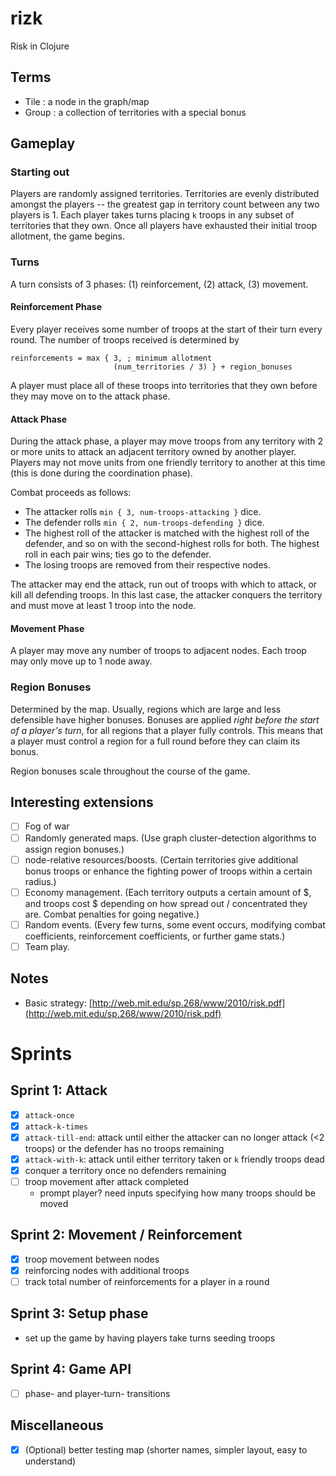 # rizk
Risk in Clojure

## Terms
- Tile : a node in the graph/map
- Group : a collection of territories with a special bonus

## Gameplay
### Starting out
Players are randomly assigned territories.  Territories are evenly distributed amongst the players -- the greatest gap
in territory count between any two players is 1.  Each player takes turns placing `k` troops in any subset of territories
that they own.  Once all players have exhausted their initial troop allotment, the game begins.

### Turns
A turn consists of 3 phases: (1) reinforcement, (2) attack, (3) movement.

#### Reinforcement Phase
Every player receives some number of troops at the start of their turn every round.
The number of troops received is determined by

```
reinforcements = max { 3, ; minimum allotment
                       (num_territories / 3) } + region_bonuses
```
A player must place all of these troops into territories that they own before they may move on to the attack phase. 

#### Attack Phase
During the attack phase, a player may move troops from any territory with 2 or more units to attack an adjacent territory owned by another player.  Players may not move units from one friendly territory to another at this time (this is done during the coordination phase).

Combat proceeds as follows:
- The attacker rolls `min { 3, num-troops-attacking }` dice.  
- The defender rolls `min { 2, num-troops-defending }` dice.
- The highest roll of the attacker is matched with the highest roll of the defender, and so on with the second-highest rolls for both.
  The highest roll in each pair wins; ties go to the defender.
- The losing troops are removed from their respective nodes.

The attacker may end the attack, run out of troops with which to attack, or kill all defending troops.  In this last case,
the attacker conquers the territory and must move at least 1 troop into the node.

#### Movement Phase
A player may move any number of troops to adjacent nodes.  Each troop may only move up to 1 node away.

### Region Bonuses
Determined by the map.  Usually, regions which are large and less defensible have higher bonuses.
Bonuses are applied *right before the start of a player's turn*, for all regions that a player fully controls.
This means that a player must control a region for a full round before they can claim its bonus.

Region bonuses scale throughout the course of the game.

## Interesting extensions
- [ ] Fog of war
- [ ] Randomly generated maps.  (Use graph cluster-detection algorithms to assign region bonuses.)
- [ ] node-relative resources/boosts.  (Certain territories give additional bonus troops or enhance the fighting power of troops within a certain radius.)
- [ ] Economy management.  (Each territory outputs a certain amount of $, and troops cost $ depending on how spread out / concentrated they are.  Combat penalties for going negative.)
- [ ] Random events.  (Every few turns, some event occurs, modifying combat coefficients, reinforcement coefficients, or further game stats.)
- [ ] Team play.

## Notes
- Basic strategy: [http://web.mit.edu/sp.268/www/2010/risk.pdf](http://web.mit.edu/sp.268/www/2010/risk.pdf)

# Sprints

## Sprint 1: Attack
- [x] `attack-once`
- [x] `attack-k-times`
- [x] `attack-till-end`: attack until either the attacker can no longer attack (<2 troops) or the defender has no troops remaining
- [x] `attack-with-k`: attack until either territory taken or `k` friendly troops dead
- [x] conquer a territory once no defenders remaining
- [ ] troop movement after attack completed
  - prompt player? need inputs specifying how many troops should be moved

## Sprint 2: Movement / Reinforcement
- [x] troop movement between nodes
- [x] reinforcing nodes with additional troops
- [ ] track total number of reinforcements for a player in a round

## Sprint 3: Setup phase
- set up the game by having players take turns seeding troops

## Sprint 4: Game API
- [ ] phase- and player-turn- transitions

## Miscellaneous
- [x] (Optional) better testing map (shorter names, simpler layout, easy to understand)
